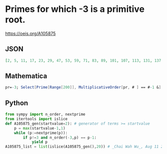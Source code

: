 # Primes for which \-3 is a primitive root\.
https://oeis.org/A105875
## JSON
```JSON
[2, 5, 11, 17, 23, 29, 47, 53, 59, 71, 83, 89, 101, 107, 113, 131, 137, 149, 167, 173, 179, 191, 197, 227, 233, 239, 251, 257, 263, 269, 281, 293, 311, 317, 347, 353, 359, 383, 389, 401, 419, 443, 449, 461, 467, 479, 503, 509, 521, 557, 563, 569, 587, 593, 599, 617, 641]
```
## Mathematica
```Mathematica
pr=-3; Select[Prime[Range[200]], MultiplicativeOrder[pr, # ] == #-1 &]
```
## Python
```Python
from sympy import n_order, nextprime
from itertools import islice
def A105875_gen(startvalue=2): # generator of terms >= startvalue
    p = max(startvalue-1,1)
    while (p:=nextprime(p)):
        if p!=3 and n_order(-3,p) == p-1:
            yield p
A105875_list = list(islice(A105875_gen(),20)) # _Chai Wah Wu_, Aug 11 2023
```
